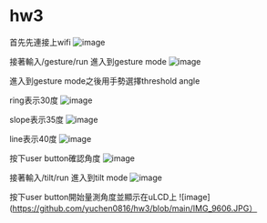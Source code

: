 # hw3
首先先連接上wifi
![image](https://github.com/yuchen0816/hw3/blob/main/截圖%202021-05-19%20下午2.07.33.png)

接著輸入/gesture/run 進入到gesture mode
![image](https://github.com/yuchen0816/hw3/blob/main/截圖%202021-05-19%20下午2.07.50.png)

進入到gesture mode之後用手勢選擇threshold angle

ring表示30度
![image](https://github.com/yuchen0816/hw3/blob/main/IMG_9602.JPG)

slope表示35度
![image](https://github.com/yuchen0816/hw3/blob/main/IMG_9604.JPG)

line表示40度
![image](https://github.com/yuchen0816/hw3/blob/main/IMG_9603.JPG)

按下user button確認角度
![image](https://github.com/yuchen0816/hw3/blob/main/IMG_9605.JPG)

接著輸入/tilt/run 進入到tilt mode
![image](https://github.com/yuchen0816/hw3/blob/main/截圖%202021-05-19%20下午2.10.16.png)

按下user button開始量測角度並顯示在uLCD上
![image](https://github.com/yuchen0816/hw3/blob/main/IMG_9606.JPG）
